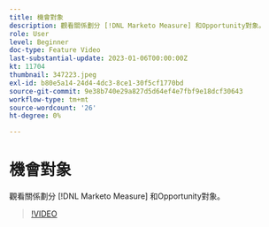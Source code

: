 ```yaml
---
title: 機會對象
description: 觀看關係劃分 [!DNL Marketo Measure] 和Opportunity對象。
role: User
level: Beginner
doc-type: Feature Video
last-substantial-update: 2023-01-06T00:00:00Z
kt: 11704
thumbnail: 347223.jpeg
exl-id: b80e5a14-24d4-4dc3-8ce1-30f5cf1770bd
source-git-commit: 9e38b740e29a827d5d64ef4e7fbf9e18dcf30643
workflow-type: tm+mt
source-wordcount: '26'
ht-degree: 0%

---
```


# 機會對象

觀看關係劃分 [!DNL Marketo Measure] 和Opportunity對象。

>[!VIDEO](https://video.tv.adobe.com/v/347223/?quality=12&learn=on)
